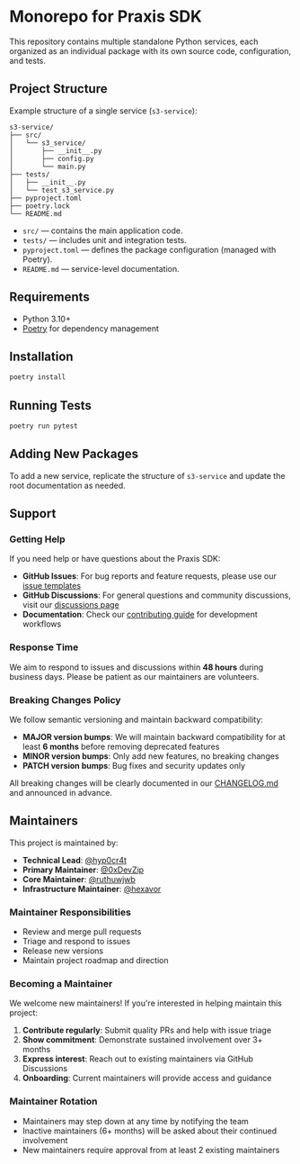 # Monorepo for Praxis SDK

This repository contains multiple standalone Python services, each organized as an individual package with its own source code, configuration, and tests.

## Project Structure

Example structure of a single service (`s3-service`):

```
s3-service/
├── src/
│   └── s3_service/
│       ├── __init__.py
│       ├── config.py
│       └── main.py
├── tests/
│   ├── __init__.py
│   └── test_s3_service.py
├── pyproject.toml
├── poetry.lock
└── README.md
```

* `src/` — contains the main application code.
* `tests/` — includes unit and integration tests.
* `pyproject.toml` — defines the package configuration (managed with Poetry).
* `README.md` — service-level documentation.

## Requirements

* Python 3.10+
* [Poetry](https://python-poetry.org/) for dependency management

## Installation

```bash
poetry install
```

## Running Tests

```bash
poetry run pytest
```

## Adding New Packages

To add a new service, replicate the structure of `s3-service` and update the root documentation as needed.

## Support

### Getting Help

If you need help or have questions about the Praxis SDK:

- **GitHub Issues**: For bug reports and feature requests, please use our [issue templates](https://github.com/prx-fun/praxis-sdk-core/issues/new/choose)
- **GitHub Discussions**: For general questions and community discussions, visit our [discussions page](https://github.com/prx-fun/praxis-sdk-core/discussions)
- **Documentation**: Check our [contributing guide](docs/CONTRIBUTING.md) for development workflows

### Response Time

We aim to respond to issues and discussions within **48 hours** during business days. Please be patient as our maintainers are volunteers.

### Breaking Changes Policy

We follow semantic versioning and maintain backward compatibility:

- **MAJOR version bumps**: We will maintain backward compatibility for at least **6 months** before removing deprecated features
- **MINOR version bumps**: Only add new features, no breaking changes
- **PATCH version bumps**: Bug fixes and security updates only

All breaking changes will be clearly documented in our [CHANGELOG.md](CHANGELOG.md) and announced in advance.

## Maintainers

This project is maintained by:

- **Technical Lead**: [@hyp0cr4t](https://github.com/hyp0cr4t)
- **Primary Maintainer**: [@0xDevZip](https://github.com/0xDevZip)
- **Core Maintainer**: [@ruthuwjwb](https://github.com/ruthuwjwb)
- **Infrastructure Maintainer**: [@hexavor](https://github.com/hexavor)

### Maintainer Responsibilities

- Review and merge pull requests
- Triage and respond to issues
- Release new versions
- Maintain project roadmap and direction

### Becoming a Maintainer

We welcome new maintainers! If you're interested in helping maintain this project:

1. **Contribute regularly**: Submit quality PRs and help with issue triage
2. **Show commitment**: Demonstrate sustained involvement over 3+ months
3. **Express interest**: Reach out to existing maintainers via GitHub Discussions
4. **Onboarding**: Current maintainers will provide access and guidance

### Maintainer Rotation

- Maintainers may step down at any time by notifying the team
- Inactive maintainers (6+ months) will be asked about their continued involvement
- New maintainers require approval from at least 2 existing maintainers
